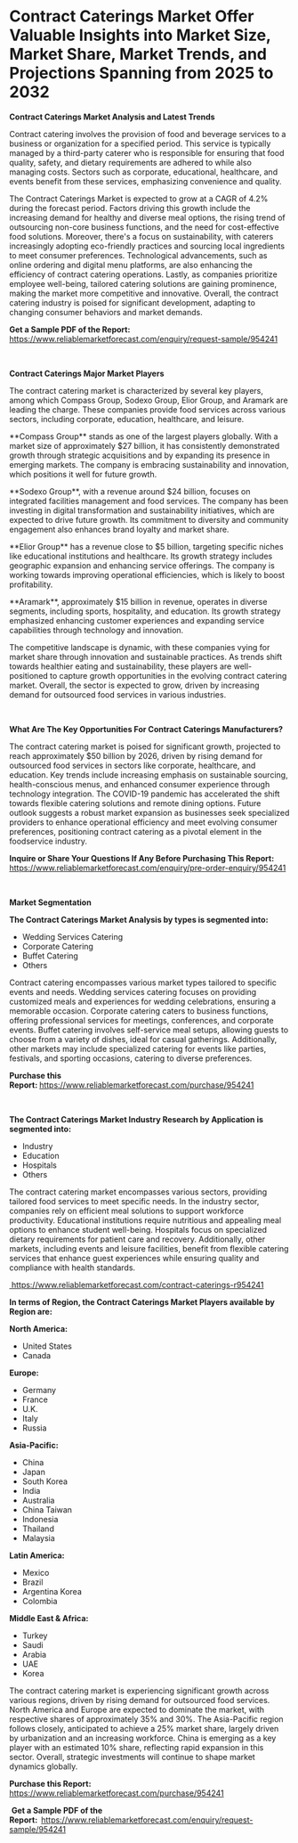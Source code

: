 <p><h1>Contract Caterings Market Offer Valuable Insights into Market Size, Market Share, Market Trends, and Projections Spanning from 2025 to 2032</h1></p><p><strong>Contract Caterings Market Analysis and Latest Trends</strong></p>
<p><p>Contract catering involves the provision of food and beverage services to a business or organization for a specified period. This service is typically managed by a third-party caterer who is responsible for ensuring that food quality, safety, and dietary requirements are adhered to while also managing costs. Sectors such as corporate, educational, healthcare, and events benefit from these services, emphasizing convenience and quality.</p><p>The Contract Caterings Market is expected to grow at a CAGR of 4.2% during the forecast period. Factors driving this growth include the increasing demand for healthy and diverse meal options, the rising trend of outsourcing non-core business functions, and the need for cost-effective food solutions. Moreover, there's a focus on sustainability, with caterers increasingly adopting eco-friendly practices and sourcing local ingredients to meet consumer preferences. Technological advancements, such as online ordering and digital menu platforms, are also enhancing the efficiency of contract catering operations. Lastly, as companies prioritize employee well-being, tailored catering solutions are gaining prominence, making the market more competitive and innovative. Overall, the contract catering industry is poised for significant development, adapting to changing consumer behaviors and market demands.</p></p>
<p><strong>Get a Sample PDF of the Report:&nbsp;</strong> <a href="https://www.reliablemarketforecast.com/enquiry/request-sample/954241?utm_campaign=3031&utm_medium=2&utm_source=Github&utm_content=ia&utm_term=18042025&utm_id=contract-caterings">https://www.reliablemarketforecast.com/enquiry/request-sample/954241</a></p>
<p>&nbsp;</p>
<p><strong>Contract Caterings Major Market Players</strong></p>
<p><p>The contract catering market is characterized by several key players, among which Compass Group, Sodexo Group, Elior Group, and Aramark are leading the charge. These companies provide food services across various sectors, including corporate, education, healthcare, and leisure.</p><p>**Compass Group** stands as one of the largest players globally. With a market size of approximately $27 billion, it has consistently demonstrated growth through strategic acquisitions and by expanding its presence in emerging markets. The company is embracing sustainability and innovation, which positions it well for future growth.</p><p>**Sodexo Group**, with a revenue around $24 billion, focuses on integrated facilities management and food services. The company has been investing in digital transformation and sustainability initiatives, which are expected to drive future growth. Its commitment to diversity and community engagement also enhances brand loyalty and market share.</p><p>**Elior Group** has a revenue close to $5 billion, targeting specific niches like educational institutions and healthcare. Its growth strategy includes geographic expansion and enhancing service offerings. The company is working towards improving operational efficiencies, which is likely to boost profitability.</p><p>**Aramark**, approximately $15 billion in revenue, operates in diverse segments, including sports, hospitality, and education. Its growth strategy emphasized enhancing customer experiences and expanding service capabilities through technology and innovation.</p><p>The competitive landscape is dynamic, with these companies vying for market share through innovation and sustainable practices. As trends shift towards healthier eating and sustainability, these players are well-positioned to capture growth opportunities in the evolving contract catering market. Overall, the sector is expected to grow, driven by increasing demand for outsourced food services in various industries.</p></p>
<p>&nbsp;</p>
<p><strong>What Are The Key Opportunities For Contract Caterings Manufacturers?</strong></p>
<p><p>The contract catering market is poised for significant growth, projected to reach approximately $50 billion by 2026, driven by rising demand for outsourced food services in sectors like corporate, healthcare, and education. Key trends include increasing emphasis on sustainable sourcing, health-conscious menus, and enhanced consumer experience through technology integration. The COVID-19 pandemic has accelerated the shift towards flexible catering solutions and remote dining options. Future outlook suggests a robust market expansion as businesses seek specialized providers to enhance operational efficiency and meet evolving consumer preferences, positioning contract catering as a pivotal element in the foodservice industry.</p></p>
<p><strong>Inquire or Share Your Questions If Any Before Purchasing This Report:</strong> <a href="https://www.reliablemarketforecast.com/enquiry/pre-order-enquiry/954241?utm_campaign=3031&utm_medium=2&utm_source=Github&utm_content=ia&utm_term=18042025&utm_id=contract-caterings">https://www.reliablemarketforecast.com/enquiry/pre-order-enquiry/954241</a></p>
<p>&nbsp;</p>
<p><strong>Market Segmentation</strong></p>
<p><strong>The Contract Caterings Market Analysis by types is segmented into:</strong></p>
<p><ul><li>Wedding Services Catering</li><li>Corporate Catering</li><li>Buffet Catering</li><li>Others</li></ul></p>
<p><p>Contract catering encompasses various market types tailored to specific events and needs. Wedding services catering focuses on providing customized meals and experiences for wedding celebrations, ensuring a memorable occasion. Corporate catering caters to business functions, offering professional services for meetings, conferences, and corporate events. Buffet catering involves self-service meal setups, allowing guests to choose from a variety of dishes, ideal for casual gatherings. Additionally, other markets may include specialized catering for events like parties, festivals, and sporting occasions, catering to diverse preferences.</p></p>
<p><strong>Purchase this Report:&nbsp;</strong><a href="https://www.reliablemarketforecast.com/purchase/954241?utm_campaign=3031&utm_medium=2&utm_source=Github&utm_content=ia&utm_term=18042025&utm_id=contract-caterings">https://www.reliablemarketforecast.com/purchase/954241</a></p>
<p>&nbsp;</p>
<p><strong>The Contract Caterings Market Industry Research by Application is segmented into:</strong></p>
<p><ul><li>Industry</li><li>Education</li><li>Hospitals</li><li>Others</li></ul></p>
<p><p>The contract catering market encompasses various sectors, providing tailored food services to meet specific needs. In the industry sector, companies rely on efficient meal solutions to support workforce productivity. Educational institutions require nutritious and appealing meal options to enhance student well-being. Hospitals focus on specialized dietary requirements for patient care and recovery. Additionally, other markets, including events and leisure facilities, benefit from flexible catering services that enhance guest experiences while ensuring quality and compliance with health standards.</p></p>
<p><a href="https://www.reliablemarketforecast.com/contract-caterings-r954241?utm_campaign=3031&utm_medium=2&utm_source=Github&utm_content=ia&utm_term=18042025&utm_id=contract-caterings">&nbsp;https://www.reliablemarketforecast.com/contract-caterings-r954241</a></p>
<p><strong>In terms of Region, the Contract Caterings Market Players available by Region are:</strong></p>
<p>
    <p> <strong> North America: </strong>
        <ul>
            <li>United States</li>
            <li>Canada</li>
        </ul>
        </p> 
    <p> <strong> Europe: </strong>
        <ul>
            <li>Germany</li>
            <li>France</li>
            <li>U.K.</li>
            <li>Italy</li>
            <li>Russia</li>
        </ul>
        </p> 
    <p> <strong> Asia-Pacific: </strong>
        <ul>
            <li>China</li>
            <li>Japan</li>
            <li>South Korea</li>
            <li>India</li>
            <li>Australia</li>
            <li>China Taiwan</li>
            <li>Indonesia</li>
            <li>Thailand</li>
            <li>Malaysia</li>
        </ul>
        </p> 
    <p> <strong> Latin America: </strong>
        <ul>
            <li>Mexico</li>
            <li>Brazil</li>
            <li>Argentina Korea</li>
            <li>Colombia</li>
        </ul>
        </p> 
    <p> <strong> Middle East & Africa: </strong>
        <ul>
            <li>Turkey</li>
            <li>Saudi</li>
            <li>Arabia</li>
            <li>UAE</li>
            <li>Korea</li>
        </ul>
    </p>
    </p>
<p><p>The contract catering market is experiencing significant growth across various regions, driven by rising demand for outsourced food services. North America and Europe are expected to dominate the market, with respective shares of approximately 35% and 30%. The Asia-Pacific region follows closely, anticipated to achieve a 25% market share, largely driven by urbanization and an increasing workforce. China is emerging as a key player with an estimated 10% share, reflecting rapid expansion in this sector. Overall, strategic investments will continue to shape market dynamics globally.</p></p>
<p><strong>Purchase this Report: </strong><a href="https://www.reliablemarketforecast.com/purchase/954241?utm_campaign=3031&utm_medium=2&utm_source=Github&utm_content=ia&utm_term=18042025&utm_id=contract-caterings">https://www.reliablemarketforecast.com/purchase/954241</a></p>
<p>&nbsp;<strong>Get a Sample PDF of the Report:&nbsp;&nbsp;</strong><a href="https://www.reliablemarketforecast.com/enquiry/request-sample/954241?utm_campaign=3031&utm_medium=2&utm_source=Github&utm_content=ia&utm_term=18042025&utm_id=contract-caterings">https://www.reliablemarketforecast.com/enquiry/request-sample/954241</a></p>
<p><strong></strong></p>
<p><p></p><p></p><p></p></p>